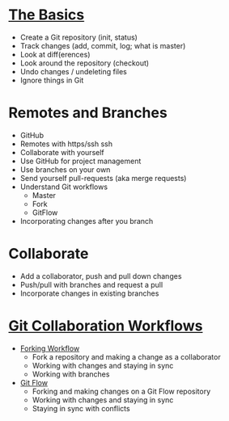 # [The Basics](http://swcarpentry.github.io/git-novice)

- Create a Git repository (init, status)
- Track changes (add, commit, log; what is master)
- Look at diff(erences)
- Look around the repository (checkout)
- Undo changes / undeleting files
- Ignore things in Git

# Remotes and Branches

- GitHub
- Remotes with https/ssh ssh
- Collaborate with yourself
- Use GitHub for project management
- Use branches on your own
- Send yourself pull-requests (aka merge requests)
- Understand Git workflows
    - Master
    - Fork
    - GitFlow
- Incorporating changes after you branch

# Collaborate

- Add a collaborator, push and pull down changes
- Push/pull with branches and request a pull
- Incorporate changes in existing branches

# [Git Collaboration Workflows](https://www.atlassian.com/git/tutorials/comparing-workflows)

- [Forking Workflow](https://www.atlassian.com/git/tutorials/comparing-workflows/forking-workflow)
    - Fork a repository and making a change as a collaborator
    - Working with changes and staying in sync
    - Working with branches
- [Git Flow](https://www.atlassian.com/git/tutorials/comparing-workflows/gitflow-workflow)
    - Forking and making changes on a Git Flow repository
    - Working with changes and staying in sync
    - Staying in sync with conflicts
